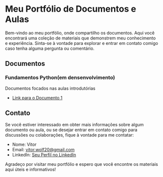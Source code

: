 # Meu Portfólio de Documentos e Aulas

Bem-vindo ao meu portfólio, onde compartilho os documentos. Aqui você encontrará uma coleção de materiais que demonstrem meu conhecimento e experiência. Sinta-se à vontade para explorar e entrar em contato comigo caso tenha alguma pergunta ou comentário.

## Documentos

### Fundamentos Python(em densenvolvimento)
Documentos focados nas aulas introdutórias

- [Link para o Documento 1](URL_do_documento_1)

## Contato

Se você estiver interessado em obter mais informações sobre algum documento ou aula, ou se desejar entrar em contato comigo para discussões ou colaborações, fique à vontade para me contatar:

- Nome: Vitor
- Email: vitor.wolf20@gmail.com
- LinkedIn: [Seu Perfil no LinkedIn](URL_do_seu_perfil)

Agradeço por visitar meu portfólio e espero que você encontre os materiais aqui úteis e informativos!
